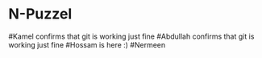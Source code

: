 # N-Puzzel
#Kamel confirms that git is working just fine
#Abdullah confirms that git is working just fine
#Hossam is here :)
#Nermeen
